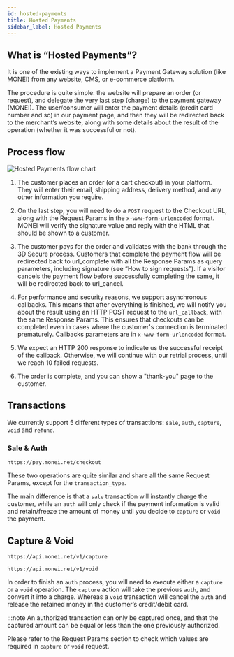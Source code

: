 ```yaml
---
id: hosted-payments
title: Hosted Payments
sidebar_label: Hosted Payments
---
```


## What is “Hosted Payments”?

It is one of the existing ways to implement a Payment Gateway solution (like MONEI) from any website, CMS, or e-commerce platform.

The procedure is quite simple: the website will prepare an order (or request), and delegate the very last step (charge) to the payment gateway (MONEI). The user/consumer will enter the payment details (credit card number and so) in our payment page, and then they will be redirected back to the merchant’s website, along with some details about the result of the operation (whether it was successful or not).

## Process flow

![Hosted Payments flow chart](/img/flow-chart.png)

1. The customer places an order (or a cart checkout) in your platform. They will enter their email, shipping address, delivery method, and any other information you require.

2. On the last step, you will need to do a `POST` request to the Checkout URL, along with the Request Params in the `x-www-form-urlencoded` format. MONEI will verify the signature value and reply with the HTML that should be shown to a customer.

3. The customer pays for the order and validates with the bank through the 3D Secure process.
   Customers that complete the payment flow will be redirected back to url_complete with all the Response Params as query parameters, including signature (see “How to sign requests”). If a visitor cancels the payment flow before successfully completing the same, it will be redirected back to url_cancel.

4. For performance and security reasons, we support asynchronous callbacks. This means that after everything is finished, we will notify you about the result using an HTTP POST request to the `url_callback`, with the same Response Params. This ensures that checkouts can be completed even in cases where the customer's connection is terminated prematurely. Callbacks parameters are in `x-www-form-urlencoded` format.

5. We expect an HTTP 200 response to indicate us the successful receipt of the callback. Otherwise, we will continue with our retrial process, until we reach 10 failed requests.

6. The order is complete, and you can show a "thank-you" page to the customer.

## Transactions

We currently support 5 different types of transactions: `sale`, `auth`, `capture`, `void` and `refund`.

### Sale & Auth

```
https://pay.monei.net/checkout
```

These two operations are quite similar and share all the same Request Params, except for the `transaction_type`.

The main difference is that a `sale` transaction will instantly charge the customer, while an `auth` will only check if the payment information is valid and retain/freeze the amount of money until you decide to `capture` or `void` the payment.

## Capture & Void

```
https://api.monei.net/v1/capture
```

```
https://api.monei.net/v1/void
```

In order to finish an `auth` process, you will need to execute either a `capture` or a `void` operation. The `capture` action will take the previous `auth`, and convert it into a charge. Whereas a `void` transaction will cancel the `auth` and release the retained money in the customer’s credit/debit card.

:::note
An authorized transaction can only be captured once, and that the captured amount can be equal or less than the one previously authorized.

Please refer to the Request Params section to check which values are required in `capture` or `void` request.
